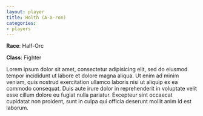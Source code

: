 ```yaml
---
layout: player
title: Holth (A-a-ron)
categories:
- players
---
```


**Race**: Half-Orc

**Class**: Fighter

Lorem ipsum dolor sit amet, consectetur adipisicing elit, sed do eiusmod
tempor incididunt ut labore et dolore magna aliqua. Ut enim ad minim veniam,
quis nostrud exercitation ullamco laboris nisi ut aliquip ex ea commodo
consequat. Duis aute irure dolor in reprehenderit in voluptate velit esse
cillum dolore eu fugiat nulla pariatur. Excepteur sint occaecat cupidatat non
proident, sunt in culpa qui officia deserunt mollit anim id est laborum.

<!-- Enter your character's personal information below -->
<div class="character-sheet">
	<div class="character-overview">
		<!--
			- Character Name
			- Character Info
				- Class/Level
				- Race
				- Background
				- Alignment
				- Player Name
		-->
	</div>
	<div class="core-stats">
		<!--
			- Ability Scores
		-->
	</div>
	<div class="skills">
		<!--
			- Proficiency Bonus
			- Saves
			- Skills
			- Passive Wisdom (perception)
		-->
	</div>
	<div class="proficiencies">
		<!--
			- Plain text box
		-->
	</div>
	<div class="defense">
		<!--
			- Armor Class
			- Initiative
			- Speed
			- Health
				- Max HP
				- Hit Dice
		-->
	</div>
	<div class="offense">
		<!--
			- Weapon
				- Name
				- ATK bonus
				- Damage / Type
			- Weapon Additional Features
			- Spellcasting info (optional)
				- Cantrips
				- Spell Slots
				- Prepared Spells
		-->
	</div>
	<div class="equipment">
		<!--
			- Money
				- CP / SP / EP / GP / PP
			- Eqiupment list
				- Plain text list
		-->
	</div>
	<div class="character-background">
		<!--
			- Traits
			- Ideals
			- Bonds
			- Flaws
		-->
	</div>
	<div class="features-and-traits">
		<!--
			- Plain text box
		-->
	</div>

</div>
